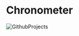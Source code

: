 # Chronometer


![GithubProjects](https://github.com/tahacinar/Chronometer/assets/51681268/304f2510-d2af-4c2e-8255-14ae677f5533)

